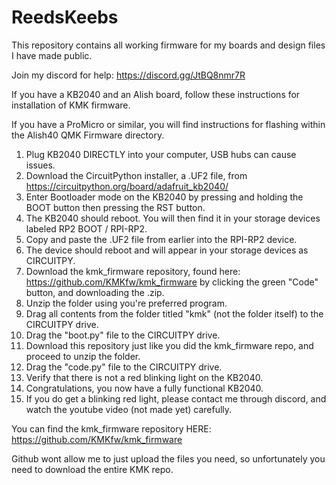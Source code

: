 # ReedsKeebs
This repository contains all working firmware for my boards and design files I have made public.  

Join my discord for help: https://discord.gg/JtBQ8nmr7R

If you have a KB2040 and an Alish board, follow these instructions for installation of KMK firmware.  

If you have a ProMicro or similar, you will find instructions for flashing within the Alish40 QMK Firmware directory.

1. Plug KB2040 DIRECTLY into your computer, USB hubs can cause issues.  
2. Download the CircuitPython installer, a .UF2 file, from https://circuitpython.org/board/adafruit_kb2040/
3. Enter Bootloader mode on the KB2040 by pressing and holding the BOOT button then pressing the RST button. 
4. The KB2040 should reboot. You will then find it in your storage devices labeled RP2 BOOT / RPI-RP2.
5. Copy and paste the .UF2 file from earlier into the RPI-RP2 device.
6. The device should reboot and will appear in your storage devices as CIRCUITPY.
7. Download the kmk_firmware repository, found here: https://github.com/KMKfw/kmk_firmware by clicking the green "Code" button, and downloading the .zip.
8. Unzip the folder using you're preferred program. 
9. Drag all contents from the folder titled "kmk" (not the folder itself) to the CIRCUITPY drive.
10. Drag the "boot.py" file to the CIRCUITPY drive.
11. Download this repository just like you did the kmk_firmware repo, and proceed to unzip the folder.
12. Drag the "code.py" file to the CIRCUITPY drive.
13. Verify that there is not a red blinking light on the KB2040. 
14. Congratulations, you now have a fully functional KB2040.
15. If you do get a blinking red light, please contact me through discord, and watch the youtube video (not made yet) carefully.


You can find the kmk_firmware repository HERE: https://github.com/KMKfw/kmk_firmware

Github wont allow me to just upload the files you need, so unfortunately you need to download the entire KMK repo. 

